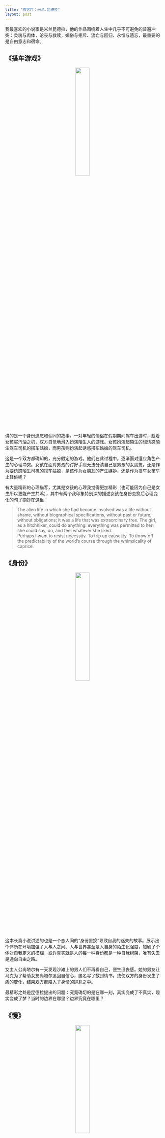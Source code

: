 ```yaml
---
title: "荟客厅：米兰.昆德拉"
layout: post
---
```



我最喜欢的小说家是米兰昆德拉，他的作品围绕着人生中几乎不可避免的普遍冲突：灵魂与肉体，沦丧与救赎，媚俗与拒斥、流亡与回归、永恒与遗忘，最重要的是自由意志和宿命。

## 《搭车游戏》

<p align="center">
  <img src="http://linhui.org/images/posts/laughablelove.png"  width="30%" />
</p>

讲的是一个身份遗忘和认同的故事。一对年轻的情侣在假期期间驾车出游时，趁着女孩买汽油之机，双方自觉地滑入扮演陌生人的游戏。女孩扮演起陌生的想诱惑陌生驾车司机的搭车姑娘，而男孩则扮演起诱惑搭车姑娘的驾车司机。

这是一个双方都确知的，充分假定的游戏。他们在此过程中，逐渐面对适应角色产生的心理冲突。女孩在面对男孩的讨好手段无法分清自己是男孩的女朋友，还是作为要诱惑陌生司机的搭车姑娘，是该作为女朋友的产生嫉妒，还是作为搭车女孩举止轻佻呢？

有大量精彩的心理描写，尤其是女孩的心理我觉得更加精彩（也可能因为自己是女生所以更能产生共鸣），其中有两个我印象特别深的描述女孩在身份变换后心理变化的句子摘抄在这里：

> The alien life in which she had become involved was a life without shame, without biographical specifications, without past or future, without obligations; it was a life that was extraordinary free. The girl, as a hitchhiker, could do anything: everything was permitted to her; she could say, do, and feel whatever she liked.  
Perhaps I want to resist necessity. To trip up causality. To throw off the predictability of the world’s course through the whimsicality of caprice.

## 《身份》

<p align="center">
  <img src="http://linhui.org/images/posts/identity.png"  width="30%" />
</p>


这本长篇小说讲述的也是一个恋人间的“身份置换”导致自我的迷失的故事。展示出个体所在环境加强了人与人之间、人与世界甚至是人自身的陌生化强度，加剧了个体对自我定义的模糊，或许真实就是人的每一种身份都是一种自我绑架，唯有失去是通向自由之路。

女主人公尚塔尔有一天发现沙滩上的男人们不再看自己，便生沮丧感。她的男友让马克为了帮助女友尚塔尔追回自信心，匿名写了数封情书，致使双方的身份发生了质的变化，结果双方都陷入了身份的尴尬之中。

最精彩之处是昆德拉提出的问题：究竟确切的是在哪一刻，真实变成了不真实，现实变成了梦？当时的边界在哪里？边界究竟在哪里？

## 《慢》

<p align="center">
  <img src="http://linhui.org/images/posts/slowness.png"  width="30%" />
</p>

这是昆德拉的长篇小说。在在《身份》思考了个体人如果主动选择隐蔽自己的私密生活，主动地脱离摄影机式的透明世界会怎样。而在《慢》中作者意欲揭示现代人被迫公开自己隐私生活而导致对速度的追求，那种在透明状态下的从众压力。

小说名是《慢》，实际上是讲快，记忆的速朽，和精神的贫瘠。在公开的环境下，个人成为表演和作秀的机器，我感觉这更加接近现在的网络环境，每个人都争着展示自己，让自己被听见，在摄影机面前，美与丑，真与假没有本质区别，有的只是对社会时尚的追求，对大众审美的遵奉。

很喜欢昆德拉将小说中人的生存环境比喻成大贝壳，每个人讲的东西都会在贝壳里回响：

> Nothing in this novel stays a secret exclusive to two persons; everyone seems to live inside an enormous resonating seashell where every whispered word reverberates, swells, into multiple and unending echoes. When I was small, people would tell me that if I set a shell against my ear I would hear the immemorial murmur of the sea.

> Has mankind always lived inside such a resonating shell, without realizing it?